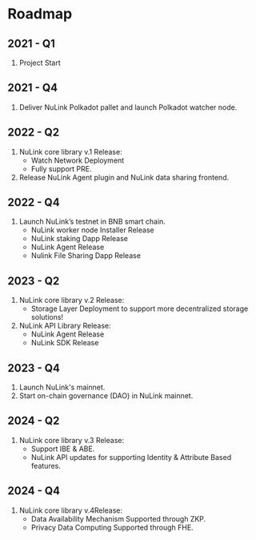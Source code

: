 # Roadmap

## 2021 - Q1

1. Project Start

## 2021 - Q4

1. Deliver NuLink Polkadot pallet and launch Polkadot watcher node.

## 2022 - Q2

1. NuLink core library v.1 Release:
   * Watch Network Deployment
   * Fully support PRE.
2. Release NuLink Agent plugin and NuLink data sharing frontend. 

## 2022 - Q4

1. Launch NuLink’s testnet in BNB smart chain.
   * NuLink worker node Installer Release
   * NuLink staking Dapp Release
   * NuLink Agent Release
   * Nulink File Sharing Dapp Release

## 2023 - Q2

1. NuLink core library v.2 Release: 
   * Storage Layer Deployment to support more decentralized storage solutions!
2. NuLink API Library Release:
    * NuLink Agent Release
    * NuLink SDK Release
    

## 2023 - Q4

1. Launch NuLink's mainnet. 
2. Start on-chain governance (DAO) in NuLink mainnet.

## 2024 - Q2

1. NuLink core library v.3 Release:
   * Support IBE & ABE. 
   * NuLink API updates for supporting Identity & Attribute Based features.

## 2024 - Q4

1. NuLink core library v.4Release:
   * Data Availability Mechanism Supported through ZKP.
   * Privacy Data Computing Supported through FHE.